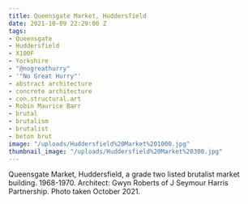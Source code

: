 ```yaml
---
title: Queensgate Market, Huddersfield
date: 2021-10-09 22:29:00 Z
tags:
- Queensgate
- Huddersfield
- X100F
- Yorkshire
- "@nogreathurry"
- '"No Great Hurry"'
- abstract architecture
- concrete architecture
- con.structural.art
- Robin Maurice Barr
- brutal
- brutalism
- brutalist
- beton brut
image: "/uploads/Huddersfield%20Market%201000.jpg"
thumbnail_image: "/uploads/Huddersfield%20Market%20300.jpg"
---
```


Queensgate Market, Huddersfield, a grade two listed  brutalist market building. 1968-1970. Architect: Gwyn Roberts of J Seymour Harris Partnership. Photo taken October 2021.